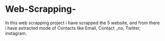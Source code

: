 # Web-Scrapping-
In this web scrapping project i have scrapped the 5 website, and from there i have extracted mode of Contacts like Email, Contact _no, Twitter, instagram. 
